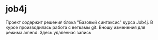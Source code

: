# job4j
Проект содержит решения блока "Базовый синтаксис" курса Job4j.
В курсе производилась работа с веткамы git.
Вношу изменения для режима  amend.
Здесь удаленная запись